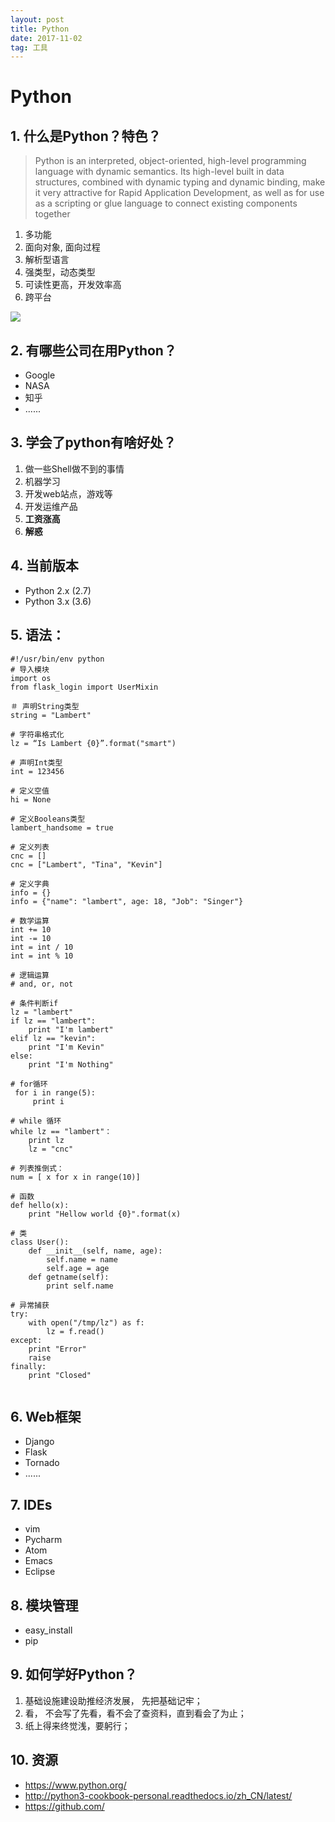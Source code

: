 ```yaml
---
layout: post
title: Python
date: 2017-11-02
tag: 工具
---
```


# Python
## 1. 什么是Python？特色？
>Python is an interpreted, object-oriented, high-level programming language with dynamic semantics. Its high-level built in data structures, combined with dynamic typing and dynamic binding, make it very attractive for Rapid Application Development, as well as for use as a scripting or glue language to connect existing components together

1. 多功能
2. 面向对象, 面向过程
3. 解析型语言
4. 强类型，动态类型
5. 可读性更高，开发效率高
6. 跨平台


![](https://pic4.zhimg.com/50/b0aeb7ffd1667b9162e5329154d43777_720x4096.jpg)


## 2. 有哪些公司在用Python？
* Google
* NASA
* 知乎
* ......


## 3. 学会了python有啥好处？
1. 做一些Shell做不到的事情
2. 机器学习
3. 开发web站点，游戏等
4. 开发运维产品
5. **工资涨高**
6. **解惑**

## 4. 当前版本
* Python 2.x  (2.7)
* Python 3.x  (3.6)

## 5. 语法：
```
#!/usr/bin/env python
# 导入模块
import os
from flask_login import UserMixin

＃ 声明String类型
string = "Lambert"

# 字符串格式化
lz = “Is Lambert {0}”.format("smart")

# 声明Int类型
int = 123456

# 定义空值
hi = None

# 定义Booleans类型
lambert_handsome = true

# 定义列表
cnc = []
cnc = ["Lambert", "Tina", "Kevin"]

# 定义字典
info = {}
info = {"name": "lambert", age: 18, "Job": "Singer"}

# 数学运算
int += 10
int -= 10
int = int / 10
int = int % 10

# 逻辑运算
# and, or, not
 
# 条件判断if
lz = "lambert"
if lz == "lambert":
    print "I'm lambert"
elif lz == "kevin":
    print "I'm Kevin"  
else:
    print "I'm Nothing"  
    
# for循环
 for i in range(5):
     print i

# while 循环
while lz == "lambert"：
    print lz
    lz = "cnc"        

# 列表推倒式：
num = [ x for x in range(10)]
 
# 函数
def hello(x):
    print "Hellow world {0}".format(x) 

# 类
class User():
    def __init__(self, name, age):
        self.name = name
        self.age = age
    def getname(self):
        print self.name   
        
# 异常捕获
try:
    with open("/tmp/lz") as f:
        lz = f.read()
except:
    print "Error"
    raise
finally:
    print "Closed"   
                             
```

## 6. Web框架
* Django
* Flask
* Tornado
* ......

## 7. IDEs
* vim
* Pycharm
* Atom
* Emacs
* Eclipse

## 8. 模块管理
* easy_install
* pip

## 9. 如何学好Python？
1. 基础设施建设助推经济发展， 先把基础记牢；
2. 看， 不会写了先看，看不会了查资料，直到看会了为止；
3. 纸上得来终觉浅，要躬行；


## 10. 资源
* https://www.python.org/
* http://python3-cookbook-personal.readthedocs.io/zh_CN/latest/
* https://github.com/

